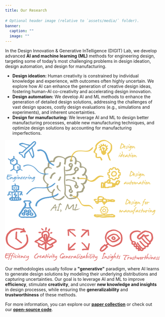 ```yaml
---
title: Our Research

# Optional header image (relative to `assets/media/` folder).
banner:
  caption: ""
  image: ""
---
```


In the Design Innovation & Generative InTelligence (DIGIT) Lab, we develop advanced **AI and machine learning (ML)** methods for engineering design, targeting some of today’s most challenging problems in design ideation, design automation, and design for manufacturing.

* **Design ideation:** Human creativity is constrained by individual knowledge and experience, with outcomes often highly uncertain. We explore how AI can enhance the generation of creative design ideas, fostering human-AI co-creativity and accelerating design innovation.
* **Design automation:** We develop AI and ML methods to enhance the generation of detailed design solutions, addressing the challenges of vast design spaces, costly design evaluations (e.g., simulations and experiments), and inherent uncertainties.
* **Design for manufacturing:** We leverage AI and ML to design better manufacturing processes, enable new manufacturing techniques, and optimize design solutions by accounting for manufacturing imperfections.

![alt text](../../assets/media/landing_page_image.png)

Our methodologies usually follow a **"generative"** paradigm, where AI learns to generate design solutions by modeling their underlying distributions and capturing uncertainties. Our goal is to leverage AI and ML to improve **efficiency**, stimulate **creativity**, and uncover **new knowledge and insights** in design processes, while ensuring the **generalizability** and **trustworthiness** of these methods. 

For more information, you can explore our [**paper collection**](/publication/) or check out our [**open-source code**](https://www.github.com/DIGITLab23).
